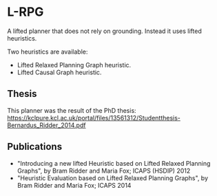 # L-RPG
A lifted planner that does not rely on grounding. Instead it uses lifted heuristics. 

Two heuristics are available:
- Lifted Relaxed Planning Graph heuristic.
- Lifted Causal Graph heuristic.

## Thesis
This planner was the result of the PhD thesis: https://kclpure.kcl.ac.uk/portal/files/13561312/Studentthesis-Bernardus_Ridder_2014.pdf

## Publications
- "Introducing a new lifted Heuristic based on Lifted Relaxed Planning Graphs", by Bram Ridder and Maria Fox; ICAPS (HSDIP) 2012
- "Heuristic Evaluation based on Lifted Relaxed Planning Graphs", by Bram Ridder and Maria Fox; ICAPS 2014
